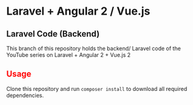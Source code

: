 # Laravel + Angular 2 / Vue.js

## Laravel Code (Backend)
This branch of this repository holds the backend/ Laravel code of the YouTube series on Laravel + Angular 2 + Vue.js 2

## <font color="red"> Usage</font>
Clone this repository and run ``composer install`` to download all required dependencies.

